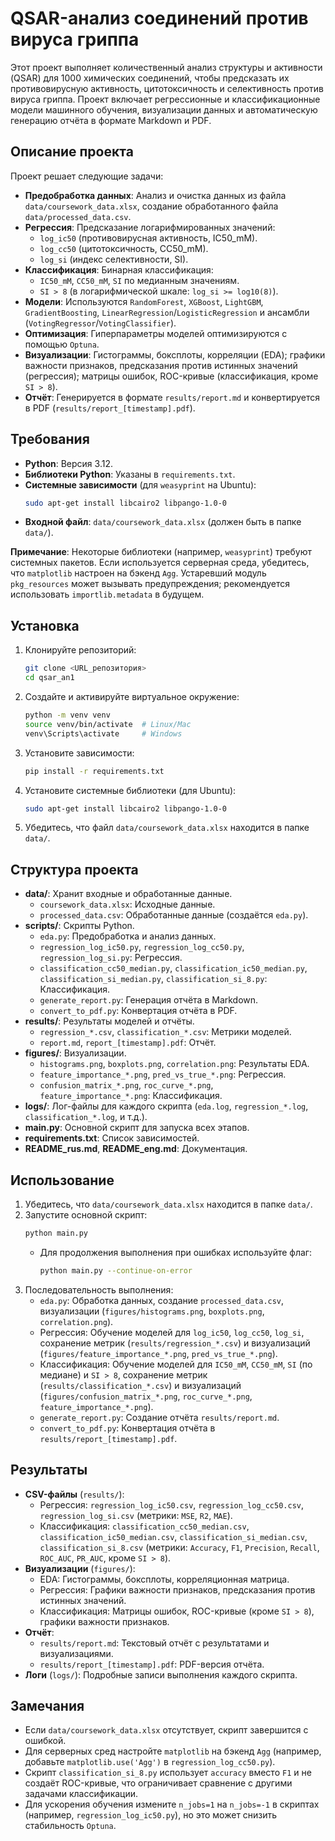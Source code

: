 # QSAR-анализ соединений против вируса гриппа

Этот проект выполняет количественный анализ структуры и активности (QSAR) для 1000 химических соединений, чтобы предсказать их противовирусную активность, цитотоксичность и селективность против вируса гриппа. Проект включает регрессионные и классификационные модели машинного обучения, визуализации данных и автоматическую генерацию отчёта в формате Markdown и PDF.

## Описание проекта

Проект решает следующие задачи:
- **Предобработка данных**: Анализ и очистка данных из файла `data/coursework_data.xlsx`, создание обработанного файла `data/processed_data.csv`.
- **Регрессия**: Предсказание логарифмированных значений:
  - `log_ic50` (противовирусная активность, IC50_mM).
  - `log_cc50` (цитотоксичность, CC50_mM).
  - `log_si` (индекс селективности, SI).
- **Классификация**: Бинарная классификация:
  - `IC50_mM`, `CC50_mM`, `SI` по медианным значениям.
  - `SI > 8` (в логарифмической шкале: `log_si >= log10(8)`).
- **Модели**: Используются `RandomForest`, `XGBoost`, `LightGBM`, `GradientBoosting`, `LinearRegression`/`LogisticRegression` и ансамбли (`VotingRegressor`/`VotingClassifier`).
- **Оптимизация**: Гиперпараметры моделей оптимизируются с помощью `Optuna`.
- **Визуализации**: Гистограммы, боксплоты, корреляции (EDA); графики важности признаков, предсказания против истинных значений (регрессия); матрицы ошибок, ROC-кривые (классификация, кроме `SI > 8`).
- **Отчёт**: Генерируется в формате `results/report.md` и конвертируется в PDF (`results/report_[timestamp].pdf`).

## Требования

- **Python**: Версия 3.12.
- **Библиотеки Python**: Указаны в `requirements.txt`.
- **Системные зависимости** (для `weasyprint` на Ubuntu):
  ```bash
  sudo apt-get install libcairo2 libpango-1.0-0
  ```
- **Входной файл**: `data/coursework_data.xlsx` (должен быть в папке `data/`).

**Примечание**: Некоторые библиотеки (например, `weasyprint`) требуют системных пакетов. Если используется серверная среда, убедитесь, что `matplotlib` настроен на бэкенд `Agg`. Устаревший модуль `pkg_resources` может вызывать предупреждения; рекомендуется использовать `importlib.metadata` в будущем.

## Установка

1. Клонируйте репозиторий:
   ```bash
   git clone <URL_репозитория>
   cd qsar_an1
   ```
2. Создайте и активируйте виртуальное окружение:
   ```bash
   python -m venv venv
   source venv/bin/activate  # Linux/Mac
   venv\Scripts\activate     # Windows
   ```
3. Установите зависимости:
   ```bash
   pip install -r requirements.txt
   ```
4. Установите системные библиотеки (для Ubuntu):
   ```bash
   sudo apt-get install libcairo2 libpango-1.0-0
   ```
5. Убедитесь, что файл `data/coursework_data.xlsx` находится в папке `data/`.

## Структура проекта

- **data/**: Хранит входные и обработанные данные.
  - `coursework_data.xlsx`: Исходные данные.
  - `processed_data.csv`: Обработанные данные (создаётся `eda.py`).
- **scripts/**: Скрипты Python.
  - `eda.py`: Предобработка и анализ данных.
  - `regression_log_ic50.py`, `regression_log_cc50.py`, `regression_log_si.py`: Регрессия.
  - `classification_cc50_median.py`, `classification_ic50_median.py`, `classification_si_median.py`, `classification_si_8.py`: Классификация.
  - `generate_report.py`: Генерация отчёта в Markdown.
  - `convert_to_pdf.py`: Конвертация отчёта в PDF.
- **results/**: Результаты моделей и отчёты.
  - `regression_*.csv`, `classification_*.csv`: Метрики моделей.
  - `report.md`, `report_[timestamp].pdf`: Отчёт.
- **figures/**: Визуализации.
  - `histograms.png`, `boxplots.png`, `correlation.png`: Результаты EDA.
  - `feature_importance_*.png`, `pred_vs_true_*.png`: Регрессия.
  - `confusion_matrix_*.png`, `roc_curve_*.png`, `feature_importance_*.png`: Классификация.
- **logs/**: Лог-файлы для каждого скрипта (`eda.log`, `regression_*.log`, `classification_*.log`, и т.д.).
- **main.py**: Основной скрипт для запуска всех этапов.
- **requirements.txt**: Список зависимостей.
- **README_rus.md**, **README_eng.md**: Документация.

## Использование

1. Убедитесь, что `data/coursework_data.xlsx` находится в папке `data/`.
2. Запустите основной скрипт:
   ```bash
   python main.py
   ```
   - Для продолжения выполнения при ошибках используйте флаг:
     ```bash
     python main.py --continue-on-error
     ```
3. Последовательность выполнения:
   - `eda.py`: Обработка данных, создание `processed_data.csv`, визуализации (`figures/histograms.png`, `boxplots.png`, `correlation.png`).
   - Регрессия: Обучение моделей для `log_ic50`, `log_cc50`, `log_si`, сохранение метрик (`results/regression_*.csv`) и визуализаций (`figures/feature_importance_*.png`, `pred_vs_true_*.png`).
   - Классификация: Обучение моделей для `IC50_mM`, `CC50_mM`, `SI` (по медиане) и `SI > 8`, сохранение метрик (`results/classification_*.csv`) и визуализаций (`figures/confusion_matrix_*.png`, `roc_curve_*.png`, `feature_importance_*.png`).
   - `generate_report.py`: Создание отчёта `results/report.md`.
   - `convert_to_pdf.py`: Конвертация отчёта в `results/report_[timestamp].pdf`.

## Результаты

- **CSV-файлы** (`results/`):
  - Регрессия: `regression_log_ic50.csv`, `regression_log_cc50.csv`, `regression_log_si.csv` (метрики: `MSE`, `R2`, `MAE`).
  - Классификация: `classification_cc50_median.csv`, `classification_ic50_median.csv`, `classification_si_median.csv`, `classification_si_8.csv` (метрики: `Accuracy`, `F1`, `Precision`, `Recall`, `ROC_AUC`, `PR_AUC`, кроме `SI > 8`).
- **Визуализации** (`figures/`):
  - EDA: Гистограммы, боксплоты, корреляционная матрица.
  - Регрессия: Графики важности признаков, предсказания против истинных значений.
  - Классификация: Матрицы ошибок, ROC-кривые (кроме `SI > 8`), графики важности признаков.
- **Отчёт**:
  - `results/report.md`: Текстовый отчёт с результатами и визуализациями.
  - `results/report_[timestamp].pdf`: PDF-версия отчёта.
- **Логи** (`logs/`): Подробные записи выполнения каждого скрипта.

## Замечания

- Если `data/coursework_data.xlsx` отсутствует, скрипт завершится с ошибкой.
- Для серверных сред настройте `matplotlib` на бэкенд `Agg` (например, добавьте `matplotlib.use('Agg')` в `regression_log_cc50.py`).
- Скрипт `classification_si_8.py` использует `accuracy` вместо `F1` и не создаёт ROC-кривые, что ограничивает сравнение с другими задачами классификации.
- Для ускорения обучения измените `n_jobs=1` на `n_jobs=-1` в скриптах (например, `regression_log_ic50.py`), но это может снизить стабильность `Optuna`.
